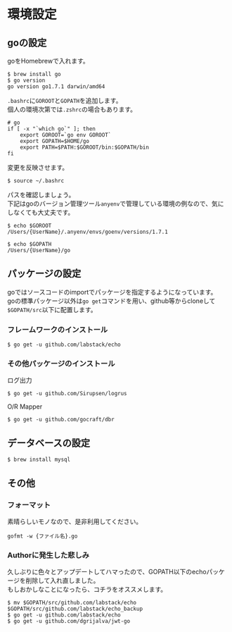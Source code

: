 # 環境設定

## goの設定

goをHomebrewで入れます。

```
$ brew install go
$ go version
go version go1.7.1 darwin/amd64
```

`.bashrc`に`GOROOT`と`GOPATH`を追加します。  
個人の環境次第では`.zshrc`の場合もあります。

```~/.bashrc
# go
if [ -x "`which go`" ]; then
    export GOROOT=`go env GOROOT`
    export GOPATH=$HOME/go
    export PATH=$PATH:$GOROOT/bin:$GOPATH/bin
fi
```

変更を反映させます。

```
$ source ~/.bashrc
```

パスを確認しましょう。  
下記はgoのバージョン管理ツール`anyenv`で管理している環境の例なので、気にしなくても大丈夫です。

```
$ echo $GOROOT
/Users/{UserName}/.anyenv/envs/goenv/versions/1.7.1

$ echo $GOPATH
/Users/{UserName}/go
```

## パッケージの設定
goではソースコードのimportでパッケージを指定するようになっています。  
goの標準パッケージ以外は`go get`コマンドを用い、github等からcloneして`$GOPATH/src`以下に配置します。

### フレームワークのインストール

```
$ go get -u github.com/labstack/echo
```

### その他パッケージのインストール

ログ出力

```
$ go get -u github.com/Sirupsen/logrus
```

O/R Mapper

```
$ go get -u github.com/gocraft/dbr
```

## データベースの設定

```
$ brew install mysql
```

## その他
### フォーマット
素晴らしいモノなので、是非利用してください。

```
gofmt -w {ファイル名}.go
```

### Authorに発生した悲しみ

久しぶりに色々とアップデートしてハマったので、GOPATH以下のechoパッケージを削除して入れ直しました。  
もしおかしなことになったら、コチラをオススメします。

```
$ mv $GOPATH/src/github.com/labstack/echo $GOPATH/src/github.com/labstack/echo_backup
$ go get -u github.com/labstack/echo
$ go get -u github.com/dgrijalva/jwt-go
```